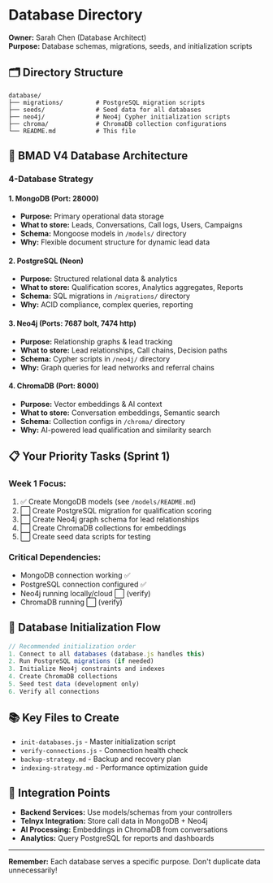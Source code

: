 # Database Directory

**Owner:** Sarah Chen (Database Architect)  
**Purpose:** Database schemas, migrations, seeds, and initialization scripts

## 🗂️ Directory Structure

```
database/
├── migrations/         # PostgreSQL migration scripts
├── seeds/              # Seed data for all databases
├── neo4j/              # Neo4j Cypher initialization scripts
├── chroma/             # ChromaDB collection configurations
└── README.md           # This file
```

## 🎯 BMAD V4 Database Architecture

### **4-Database Strategy**

#### 1. **MongoDB** (Port: 28000)
- **Purpose:** Primary operational data storage
- **What to store:** Leads, Conversations, Call logs, Users, Campaigns
- **Schema:** Mongoose models in `/models/` directory
- **Why:** Flexible document structure for dynamic lead data

#### 2. **PostgreSQL** (Neon)
- **Purpose:** Structured relational data & analytics
- **What to store:** Qualification scores, Analytics aggregates, Reports
- **Schema:** SQL migrations in `/migrations/` directory
- **Why:** ACID compliance, complex queries, reporting

#### 3. **Neo4j** (Ports: 7687 bolt, 7474 http)
- **Purpose:** Relationship graphs & lead tracking
- **What to store:** Lead relationships, Call chains, Decision paths
- **Schema:** Cypher scripts in `/neo4j/` directory
- **Why:** Graph queries for lead networks and referral chains

#### 4. **ChromaDB** (Port: 8000)
- **Purpose:** Vector embeddings & AI context
- **What to store:** Conversation embeddings, Semantic search
- **Schema:** Collection configs in `/chroma/` directory
- **Why:** AI-powered lead qualification and similarity search

## 📋 Your Priority Tasks (Sprint 1)

### Week 1 Focus:
1. ✅ Create MongoDB models (see `/models/README.md`)
2. ⬜ Create PostgreSQL migration for qualification scoring
3. ⬜ Create Neo4j graph schema for lead relationships
4. ⬜ Create ChromaDB collections for embeddings
5. ⬜ Create seed data scripts for testing

### Critical Dependencies:
- MongoDB connection working ✅
- PostgreSQL connection configured ✅
- Neo4j running locally/cloud ⬜ (verify)
- ChromaDB running ⬜ (verify)

## 🔄 Database Initialization Flow

```javascript
// Recommended initialization order
1. Connect to all databases (database.js handles this)
2. Run PostgreSQL migrations (if needed)
3. Initialize Neo4j constraints and indexes
4. Create ChromaDB collections
5. Seed test data (development only)
6. Verify all connections
```

## 📚 Key Files to Create

- `init-databases.js` - Master initialization script
- `verify-connections.js` - Connection health check
- `backup-strategy.md` - Backup and recovery plan
- `indexing-strategy.md` - Performance optimization guide

## 🎪 Integration Points

- **Backend Services:** Use models/schemas from your controllers
- **Telnyx Integration:** Store call data in MongoDB + Neo4j
- **AI Processing:** Embeddings in ChromaDB from conversations
- **Analytics:** Query PostgreSQL for reports and dashboards

---
**Remember:** Each database serves a specific purpose. Don't duplicate data unnecessarily!